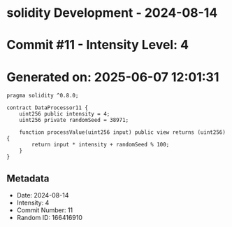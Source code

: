 ﻿# solidity Development - 2024-08-14
# Commit #11 - Intensity Level: 4
# Generated on: 2025-06-07 12:01:31
```solidity
pragma solidity ^0.8.0;

contract DataProcessor11 {
    uint256 public intensity = 4;
    uint256 private randomSeed = 38971;

    function processValue(uint256 input) public view returns (uint256) {
        return input * intensity + randomSeed % 100;
    }
}
```
## Metadata
- Date: 2024-08-14
- Intensity: 4
- Commit Number: 11
- Random ID: 166416910
